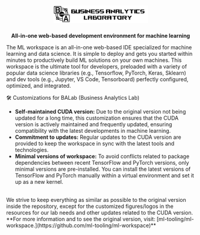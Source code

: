 <h1 align="center">
    <a href="https://github.com/anu7n/ml-workspace-custom" title="ML Workspace Customized Home">
    <img width=50% alt="" src="https://github.com/anu7n/ml-workspace-custom/blob/main/resources/branding/logo.png"> </a>
    <br>
</h1>

<p align="center">
    <strong>All-in-one web-based development environment for machine learning</strong>
</p>

The ML workspace is an all-in-one web-based IDE specialized for machine learning and data science. It is simple to deploy and gets you started within minutes to productively build ML solutions on your own machines. This workspace is the ultimate tool for developers, preloaded with a variety of popular data science libraries (e.g., Tensorflow, PyTorch, Keras, Sklearn) and dev tools (e.g., Jupyter, VS Code, Tensorboard) perfectly configured, optimized, and integrated.

🛠 Customizations for BALab (Business Analytics Lab)
- **Self-maintained CUDA version:** Due to the original version not being updated for a long time, this customization ensures that the CUDA version is actively maintained and frequently updated, ensuring compatibility with the latest developments in machine learning.
- **Commitment to updates:** Regular updates to the CUDA version are provided to keep the workspace in sync with the latest tools and technologies.
- **Minimal versions of workspace:** To avoid conflicts related to package dependencies between recent TensorFlow and PyTorch versions, only minimal versions are pre-installed. You can install the latest versions of TensorFlow and PyTorch manually within a virtual environment and set it up as a new kernel.

<br>
We strive to keep everything as similar as possible to the original version inside the repository, except for the customized figures/logos in the resources for our lab needs and other updates related to the CUDA version. **For more information and to see the original version, visit: [ml-tooling/ml-workspace.](https://github.com/ml-tooling/ml-workspace)**
